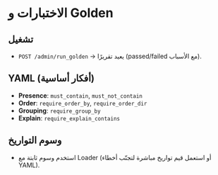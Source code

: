 # الاختبارات و Golden

## تشغيل
- `POST /admin/run_golden` → يعيد تقريرًا (passed/failed مع الأسباب).

## YAML (أفكار أساسية)
- **Presence**: `must_contain`, `must_not_contain`
- **Order**: `require_order_by`, `require_order_dir`
- **Grouping**: `require_group_by`
- **Explain**: `require_explain_contains`

## وسوم التواريخ
- استخدم وسوم ثابتة مع Loader (أو استعمل قيم تواريخ مباشرة لتجنّب أخطاء YAML).
